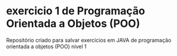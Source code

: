 # exercicio 1 de Programação Orientada a Objetos (POO)
Repositório criado para salvar exercícios em JAVA de programação orientada a objetos (POO) nível 1
